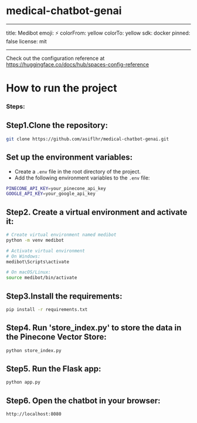 # medical-chatbot-genai

---

title: Medibot
emoji: ⚡
colorFrom: yellow
colorTo: yellow
sdk: docker
pinned: false
license: mit

---

Check out the configuration reference at https://huggingface.co/docs/hub/spaces-config-reference

# How to run the project

### Steps:

## Step1.Clone the repository:

```bash
git clone https://github.com/asiflhr/medical-chatbot-genai.git
```

## Set up the environment variables:

- Create a `.env` file in the root directory of the project.
- Add the following environment variables to the `.env` file:

```bash
PINECONE_API_KEY=your_pinecone_api_key
GOOGLE_API_KEY=your_google_api_key
```

## Step2. Create a virtual environment and activate it:

```bash
# Create virtual environment named medibot
python -m venv medibot

# Activate virtual environment
# On Windows:
medibot\Scripts\activate

# On macOS/Linux:
source medibot/bin/activate
```

## Step3.Install the requirements:

```bash
pip install -r requirements.txt
```

## Step4. Run 'store_index.py' to store the data in the Pinecone Vector Store:

```bash
python store_index.py
```

## Step5. Run the Flask app:

```bash
python app.py
```

## Step6. Open the chatbot in your browser:

```bash
http://localhost:8080
```
